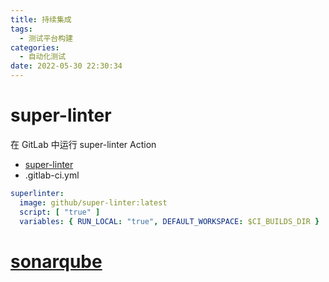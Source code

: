 ```yaml
---
title: 持续集成
tags:
  - 测试平台构建
categories:
  - 自动化测试 
date: 2022-05-30 22:30:34
---
```

# super-linter

在 GitLab 中运行 super-linter Action

- [super-linter](https://github.com/github/super-linter)
- .gitlab-ci.yml
```yml
superlinter:
  image: github/super-linter:latest
  script: [ "true" ]
  variables: { RUN_LOCAL: "true", DEFAULT_WORKSPACE: $CI_BUILDS_DIR }
```

# [sonarqube](https://github.com/SonarSource/sonarqube)